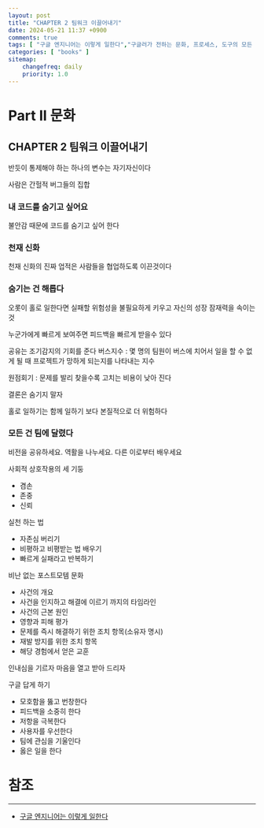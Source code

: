```yaml
---
layout: post
title: "CHAPTER 2 팀워크 이끌어내기"
date: 2024-05-21 11:37 +0900
comments: true
tags: [ "구글 엔지니어는 이렇게 일한다","구글러가 전하는 문화, 프로세스, 도구의 모든 것" ]
categories: [ "books" ]
sitemap:
    changefreq: daily
    priority: 1.0
---
```


# Part II 문화
## CHAPTER 2 팀워크 이끌어내기
반듯이 통제해야 하는 하나의 변수는 자기자신이다

사람은 간헐적 버그들의 집합

### 내 코드를 숨기고 싶어요

불안감 때문에 코드를 숨기고 싶어 한다

### 천재 신화
천재 신화의 진짜 업적은 사람들을 협업하도록 이끈것이다
### 숨기는 건 해롭다
오롯이 홀로 일한다면 실패할 위험성을 불필요하게 키우고 자신의 성장 잠재력을 속이는 것

누군가에게 빠르게 보여주면 피드백을 빠르게 받을수 있다

공유는 조기감지의 기회를 준다
버스지수 : 몇 명의 팀원이 버스에 치어서 일을 할 수 없게 될 때 프로젝트가 망하게 되는지를 나타내는 지수

원점회기 : 문제를 발리 찾을수록 고치는 비용이 낮아 진다

결론은 숨기지 말자

홀로 일하기는 함께 일하기 보다 본질적으로 더 위험하다

### 모든 건 팀에 달렸다

비전을 공유하세요. 역활을 나누세요. 다른 이로부터 배우세요

사회적 상호작용의 세 기둥
* 겸손
* 존중
* 신뢰

실천 하는 법
* 자존심 버리기
* 비평하고 비평받는 법 배우기
* 빠르게 실패라고 반복하기

비난 없는 포스트모템 문화
* 사건의 개요
* 사건을 인지하고 해결에 이르기 까지의 타임라인
* 사건의 근본 원인
* 영향과 피해 평가
* 문제를 즉시 해결하기 위한 조치 항목(소유자 명시)
* 재발 방지를 위한 조치 항목
* 해당 경험에서 얻은 교훈

인내심을 기르자
마음을 열고 받아 드리자

구글 답게 하기
* 모호함을 뚫고 번창한다
* 피드백을 소중히 한다
* 저항을 극복한다
* 사용자를 우선한다
* 팀에 관심을 기울인다
* 옳은 일을 한다


# 참조
-----

* [구글 엔지니어는 이렇게 일한다](https://www.yes24.com/Product/Goods/109182479)

